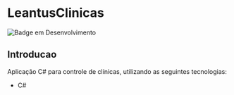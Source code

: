 # LeantusClinicas
![Badge em Desenvolvimento](https://img.shields.io/static/v1?label=STATUS&message=FINALIZADO&color=GREEN&style=for-the-badge)
## Introducao
Aplicação C# para controle de clínicas, utilizando as seguintes tecnologias:
* C#